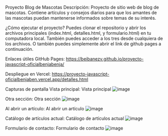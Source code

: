 Proyecto Blog de Mascotas
Descripción:
Proyecto de sitio web de blog de mascotas. Contiene artículos y consejos diarios para que los amantes de las mascotas puedan mantenerse informados sobre temas de su interés.

¿Cómo ejecutar el proyecto?
Puedes clonar el repositorio y abrir los archivos principales (index.html, detalles.html, y formulario.html) en tu computadora local.
También puedes acceder a los tres desde cualquiera de los archivos.
O también puedes simplemente abrir el link de github pages a continuación.

Enlaces útiles
GitHub Pages:
https://beibanezv.github.io/proyecto-javascript-oficialbenjabenja/

Despliegue en Vercel:
https://proyecto-javascript-oficialbenjaben.vercel.app/detalles.html

Capturas de pantalla
Vista principal: Vista principal
![image](https://github.com/user-attachments/assets/828b576a-aa60-47f7-ba2b-db53a555b747)

Otra sección: Otra sección
![image](https://github.com/user-attachments/assets/32497a3d-e368-4192-85a5-5b768fd13ba2)


Al abrir un artículo: Al abrir un artículo
![image](https://github.com/user-attachments/assets/254dac8c-c11d-492c-a254-f623614b007a)


Catálogo de artículos actual: Catálogo de artículos actual
![image](https://github.com/user-attachments/assets/7b299bdd-7e37-4d72-83b5-d8b29e26533c)


Formulario de contacto: Formulario de contacto
![image](https://github.com/user-attachments/assets/a66ae013-b2ae-492d-825c-74788dabf338)

